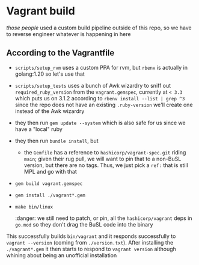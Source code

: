 # Vagrant build

_those people_ used a custom build pipeline outside of this repo, so we have to reverse engineer whatever is happening in here

## According to the Vagrantfile

* `scripts/setup_rvm` uses a custom PPA for rvm, but `rbenv` is actually in golang:1.20 so let's use that
* `scripts/setup_tests` uses a bunch of Awk wizardry to sniff out `required_ruby_version` from the `vagrant.gemspec`, currently at `< 3.3` which puts us on 3.1.2 according to `rbenv install --list | grep ^3`
  since the repo does not have an existing `.ruby-version` we'll create one instead of the Awk wizardry
* they then run `gem update --system` which is also safe for us since we have a "local" ruby
* they then run `bundle install`, but
  * the `Gemfile` has a reference to `hashicorp/vagrant-spec.git` riding `main`; given their rug pull,
    we will want to pin that to a non-BuSL version, but there are no tags. Thus, we just pick a `ref:`
    that is still MPL and go with that
* `gem build vagrant.gemspec`
* `gem install ./vagrant*.gem`
* `make bin/linux`

  :danger: we still need to patch, or pin, all the `hashicorp/vagrant` deps in `go.mod` so they don't drag the BuSL code into the binary

This successfully builds `bin/vagrant` and it responds successfully to `vagrant --version` (coming from `./version.txt`). After installing the `./vagrant*.gem` it then starts to respond to `vagrant version` although whining about being an unofficial installation
